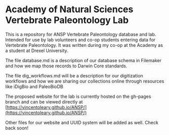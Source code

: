 # Academy of Natural Sciences Vertebrate Paleontology Lab

This is a repository for ANSP Vertebrate Paleontology database and lab. Intended for use by lab volunteers and co-op students entering data for Vertebrate Paleontology. It was written during my co-op at the Academy as a student at Drexel University.

The file database.md is a description of our database schema in Filemaker and how we map those records to Darwin Core standards.

The file dig_workflows.md will be a description for our digitization workflows and how we are sharing our collections online through resources like iDigBio and PaleoBioDB

The proposed website for the lab is currently hosted on the gh-pages branch and can be viewed directly at [https://vincentoleary.github.io/ANSP/](https://vincentoleary.github.io/ANSP/)

Other files for our website and UUID system will be added as well. Check back soon!
